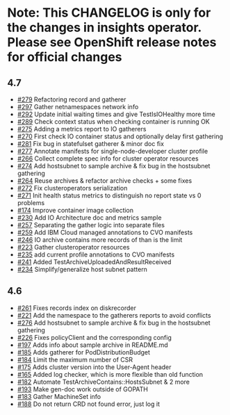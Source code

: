 # Note: This CHANGELOG is only for the changes in insights operator. Please see OpenShift release notes for official changes

## 4.7

- [#279](https://github.com/openshift/insights-operator/pull/279) Refactoring record and gatherer
- [#297](https://github.com/openshift/insights-operator/pull/297) Gather netnamespaces network info
- [#292](https://github.com/openshift/insights-operator/pull/292) Update initial waiting times and give TestIsIOHealthy more time
- [#289](https://github.com/openshift/insights-operator/pull/289) Check context status when checking container is running OK
- [#275](https://github.com/openshift/insights-operator/pull/275) Adding a metrics report to IO gatherers
- [#270](https://github.com/openshift/insights-operator/pull/270) First check IO container status and optionally delay first gathering
- [#281](https://github.com/openshift/insights-operator/pull/281) Fix bug in statefulset gatherer & minor doc fix
- [#277](https://github.com/openshift/insights-operator/pull/277) Annotate manifests for single-node-developer cluster profile
- [#266](https://github.com/openshift/insights-operator/pull/266) Collect complete spec info for cluster operator resources
- [#274](https://github.com/openshift/insights-operator/pull/274) Add hostsubnet to sample archive & fix bug in the hostsubnet gathering
- [#264](https://github.com/openshift/insights-operator/pull/264) Reuse archives & refactor archive checks + some fixes
- [#272](https://github.com/openshift/insights-operator/pull/272) Fix clusteroperators serialization
- [#271](https://github.com/openshift/insights-operator/pull/271) Init health status metrics to distinguish no report state vs 0 problems
- [#174](https://github.com/openshift/insights-operator/pull/174) Improve container image collection
- [#230](https://github.com/openshift/insights-operator/pull/230) Add IO Architecture doc and metrics sample
- [#257](https://github.com/openshift/insights-operator/pull/257) Separating the gather logic into separate files
- [#259](https://github.com/openshift/insights-operator/pull/259) Add IBM Cloud managed annotations to CVO manifests
- [#246](https://github.com/openshift/insights-operator/pull/246) IO archive contains more records of than is the limit
- [#223](https://github.com/openshift/insights-operator/pull/223) Gather clusteroperator resources
- [#235](https://github.com/openshift/insights-operator/pull/235) add current profile annotations to CVO manifests
- [#241](https://github.com/openshift/insights-operator/pull/241) Added TestArchiveUploadedAndResultReceived
- [#234](https://github.com/openshift/insights-operator/pull/234) Simplify/generalize host subnet pattern

## 4.6

- [#261](https://github.com/openshift/insights-operator/pull/261) Fixes records index on diskrecorder
- [#221](https://github.com/openshift/insights-operator/pull/221) Add the namespace to the gatherers reports to avoid conflicts
- [#276](https://github.com/openshift/insights-operator/pull/276) Add hostsubnet to sample archive & fix bug in the hostsubnet gathering
- [#226](https://github.com/openshift/insights-operator/pull/226) Fixes policyClient and the corresponding config
- [#197](https://github.com/openshift/insights-operator/pull/197) Adds info about sample archive in README.md
- [#185](https://github.com/openshift/insights-operator/pull/185) Adds gatherer for PodDistributionBudget
- [#184](https://github.com/openshift/insights-operator/pull/184) Limit the maximum number of CSR
- [#175](https://github.com/openshift/insights-operator/pull/175) Adds cluster version into the User-Agent header
- [#165](https://github.com/openshift/insights-operator/pull/165) Added log checker, which is more flexible than old function
- [#182](https://github.com/openshift/insights-operator/pull/182) Automate TestArchiveContains::HostsSubnet & 2 more
- [#193](https://github.com/openshift/insights-operator/pull/193) Make gen-doc work outside of GOPATH
- [#183](https://github.com/openshift/insights-operator/pull/183) Gather MachineSet info
- [#188](https://github.com/openshift/insights-operator/pull/188) Do not return CRD not found error, just log it
